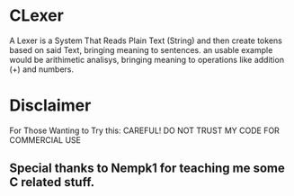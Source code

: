 # CLexer

A Lexer is a System That Reads Plain Text (String) and then create tokens based on said Text, bringing meaning to sentences.
an usable example would be arithimetic analisys, bringing meaning to operations like addition (+) and numbers.

# Disclaimer

For Those Wanting to Try this: CAREFUL! DO NOT TRUST MY CODE FOR COMMERCIAL USE

## Special thanks to Nempk1 for teaching me some C related stuff.
